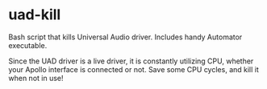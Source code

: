 # uad-kill
Bash script that kills Universal Audio driver. Includes handy Automator executable.

Since the UAD driver is a live driver, it is constantly utilizing CPU, whether your Apollo interface is connected or not. Save some CPU cycles, and kill it when not in use!
